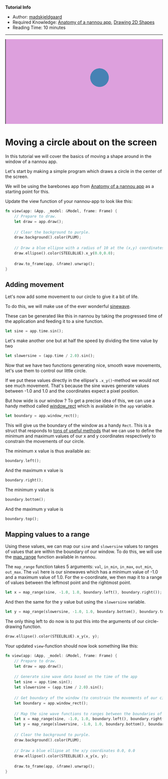 **Tutorial Info**

- Author: [madskjeldgaard](https://madskjeldgaard.dk)
- Required Knowledge: [Anatomy of a nannou app](/tutorials/basics/anatomy-of-a-nannou-app.md), [Drawing 2D Shapes](/tutorials/basics/drawing-2d-shapes.md)
- Reading Time: 10 minutes
---

![osc-circle](/tutorials/basics/images/moving-circle.gif)

# Moving a circle about on the screen
In this tutorial we will cover the basics of moving a shape around in the window of a nannou app.

Let's start by making a simple program which draws a circle in the center of the screen.

We will be using the barebones app from [Anatomy of a nannou app](./tutorials/basics/anatomy-of-a-nannou-app.md) as a starting point for this.

Update the view function of your nannou-app to look like this: 

```rust
fn view(app: &App, _model: &Model, frame: Frame) {
	// Prepare to draw.
    let draw = app.draw();

    // Clear the background to purple.
    draw.background().color(PLUM);

	// Draw a blue ellipse with a radius of 10 at the (x,y) coordinates of (0.0, 0.0)
    draw.ellipse().color(STEELBLUE).x_y(0.0,0.0);

    draw.to_frame(app, &frame).unwrap();
}
```
## Adding movement

Let's now add some movement to our circle to give it a bit of life. 

To do this, we will make use of the ever wonderful [sinewave](https://en.wikipedia.org/wiki/Sine_wave). 

These can be generated like this in nannou by taking the progressed time of the application and feeding it to a sine function.
```rust
let sine = app.time.sin();
```
Let's make another one but at half the speed by dividing the time value by two
```rust
let slowersine = (app.time / 2.0).sin();
```
Now that we have two functions generating nice, smooth wave movements, let's use them to control our little circle.

If we put these values directly in the ellipse's `.x_y()`-method we would not see much movement. That's because the sine waves generate values between -1.0 and 1.0 and the coordinates expect a pixel position.

But how wide is our window ? To get a precise idea of this, we can use a handy method called [window_rect](https://docs.rs/nannou/latest/nannou/app/struct.App.html#method.window_rect) which is available in the `app` variable.

```rust
let boundary = app.window_rect();
```

This will give us the boundary of the window as a handy `Rect`. This is a struct that responds to [tons of useful methods](https://docs.rs/nannou/latest/nannou/geom/rect/struct.Rect.html) that we can use to define the minimum and maximum values of our x and y coordinates respectively to constrain the movements of our circle.

The minimum x value is thus available as:

```rust
boundary.left(); 
```
And the maximum x value is 
```rust
boundary.right(); 
```
The minimum y value is 
```rust
boundary.bottom(); 
```
And the maximum y value is 
```rust
boundary.top(); 
```

## Mapping values to a range
Using these values, we can map our `sine` and `slowersine` values to ranges of values that are within the boundary of our window. To do this, we will use the [map_range](https://docs.rs/nannou/latest/nannou/math/fn.map_range.html) function available in nannou.

The `map_range` function takes 5 arguments: `val`, `in_min`, `in_max`, `out_min`, `out_max`. The `val` here is our sinewaves which has a minimum value of -1.0 and a maximum value of 1.0. For the x-coordinate, we then map it to a range of values between the leftmost point and the rightmost point.

```rust
let x = map_range(sine, -1.0, 1.0, boundary.left(), boundary.right());
```
And then the same for the y value but using the `slowersine` variable.
```rust
let y = map_range(slowersine, -1.0, 1.0, boundary.bottom(), boundary.top());
```
The only thing left to do now is to put this into the arguments of our circle-drawing function.
```rust
draw.ellipse().color(STEELBLUE).x_y(x, y);
```
Your updated `view`-function should now look something like this:

```rust
fn view(app: &App, _model: &Model, frame: Frame) {
    // Prepare to draw.
    let draw = app.draw();

    // Generate sine wave data based on the time of the app
    let sine = app.time.sin();
    let slowersine = (app.time / 2.0).sin();

    // Get boundary of the window (to constrain the movements of our circle)
    let boundary = app.window_rect();

    // Map the sine wave functions to ranges between the boundaries of the window
    let x = map_range(sine, -1.0, 1.0, boundary.left(), boundary.right());
    let y = map_range(slowersine, -1.0, 1.0, boundary.bottom(), boundary.top());

    // Clear the background to purple.
    draw.background().color(PLUM);

    // Draw a blue ellipse at the x/y coordinates 0.0, 0.0
    draw.ellipse().color(STEELBLUE).x_y(x, y);

    draw.to_frame(app, &frame).unwrap();
}
```
